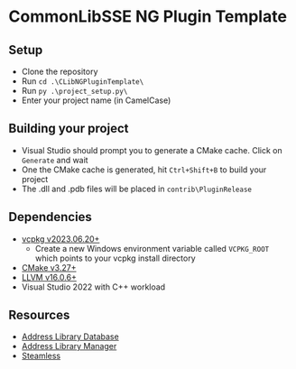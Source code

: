 # CommonLibSSE NG Plugin Template

## Setup

- Clone the repository
- Run `cd .\CLibNGPluginTemplate\`
- Run `py .\project_setup.py\`
- Enter your project name (in CamelCase)

## Building your project

- Visual Studio should prompt you to generate a CMake cache. Click on `Generate` and wait
- One the CMake cache is generated, hit `Ctrl+Shift+B` to build your project
- The .dll and .pdb files will be placed in `contrib\PluginRelease`

## Dependencies

- [vcpkg v2023.06.20+](https://github.com/microsoft/vcpkg/releases)
  - Create a new Windows environment variable called `VCPKG_ROOT` which points to your vcpkg install directory
- [CMake v3.27+](https://cmake.org/)
- [LLVM v16.0.6+](https://github.com/llvm/llvm-project/releases)
- Visual Studio 2022 with C++ workload

## Resources

- [Address Library Database](https://github.com/meh321/AddressLibraryDatabase)
- [Address Library Manager](https://github.com/meh321/AddressLibraryManager/releases)
- [Steamless](https://github.com/atom0s/Steamless/releases)
